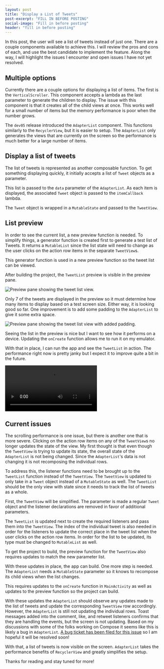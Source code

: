 ```yaml
---
layout: post
title: "Display a List of Tweets"
post-excerpt: "FILL IN BEFORE POSTING"
social-image: "Fill in before posting"
header: "fill in before posting"
---
```


In this post, the user will see a list of tweets instead of just one. There are a couple components available to achieve this. I will review the pros and cons of each, and use the best candidate to implement the feature. Along the way, I will highlight the issues I encounter and open issues I have not yet resolved.

## Multiple options

Currently there are a couple options for displaying a list of items. The first is the `VerticalScroller`. This component accepts a lambda as the last parameter to generate the children to display. The issue with this component is that it creates all of the child views at once. This works well for a small number of items but the memory performance is poor when the number grows.

The `dev05` release introduced the `AdapterList` component. This functions similarly to the `RecyclerView`, but it is easier to setup. The `AdapterList` only generates the views that are currently on the screen so the performance is much better for a large number of items.

## Display a list of tweets

The list of tweets is represented as another composable function. To get something displaying quickly, it initially accepts a list of `Tweet` objects as a parameter.

<script src="https://gist.github.com/BrianGardnerAtl/ad09d795ab399b2278127fbd174ed857.js"></script>

This list is passed to the `data` parameter of the `AdapterList`. As each item is displayed, the associated `Tweet` object is passed to the `itemCallback` lambda.

<script src="https://gist.github.com/BrianGardnerAtl/88fa83142735b69b8adfdc80e49769bf.js"></script>

The `Tweet` object is wrapped in a `MutableState` and passed to the `TweetView`.

<script src="https://gist.github.com/BrianGardnerAtl/b7aaff469c24b21fb9623e23b904d7bf.js"></script>

## List preview

In order to see the current list, a new preview function is needed. To simplify things, a generator function is created first to generate a test list of Tweets. It returns a `MutableList` since the list state will need to change as the user clicks on the action row items in the separate `TweetView`s.

<script src="https://gist.github.com/BrianGardnerAtl/a09b30b23a769224a6c8913b74029d48.js"></script>

This generator function is used in a new preview function so the tweet list can be viewed.

<script src="https://gist.github.com/BrianGardnerAtl/a8ece4ff0e30e95cdc9f5aed61d34113.js"></script>

After building the project, the `TweetList` preview is visible in the preview pane.

<div class="center-screenshot">
    <img class="post-device-screenshot" src="/assets/images/compose_8/tweet_list_preview.png" alt="Preview pane showing the tweet list view."/>
</div>

Only 7 of the tweets are displayed in the preview so it must determine how many items to display based on a test screen size. Either way, it is looking good so far. One improvement is to add some padding to the `AdapterList` to give it some extra space.

<script src="https://gist.github.com/BrianGardnerAtl/7fdded9e1e92017103bb2a948d386d85.js"></script>

<div class="center-screenshot">
    <img class="post-device-screenshot" src="/assets/images/compose_8/tweet_list_with_padding.png" alt="Preview pane showing the tweet list view with added padding."/>
</div>

Seeing the list in the preview is nice but I want to see how it performs on a device. Updating the `onCreate` function allows me to run it on my emulator.

<script src="https://gist.github.com/BrianGardnerAtl/986c1ac1808a1a31e2d56ff129235515.js"></script>

With that in place, I can run the app and see the `TweetList` in action. The performance right now is pretty janky but I expect it to improve quite a bit in the future.

<div class="center-screenshot">
    <video class="post-emulator-recording" controls preload="auto">
        <source src="/assets/images/compose_8/tweet_list_performance.webm" type="video/webm">
        Emulator screen recording of the tweet list scrolling performance.
    </video>
</div>

## Current issues

The scrolling performance is one issue, but there is another one that is more severe. Clicking on the action row items on any of the `TweetView`s no longer updates the state of the view. My first thought is that even though the `TweetView` is trying to update its state, the overall state of the `AdapterList` is not being changed. Since the `AdapterList`'s data is not changing it is not recomposing the individual rows.

To address this, the listener functions need to be brought up to the `TweetList` function instead of the `TweetView`. The `TweetView` is updated to only take in a `Tweet` object instead of a `MutableState` as well. The `TweetList` should be the only view with state since it needs to track the list of tweets as a whole.

First, the `TweetView` will be simplified. The parameter is made a regular `Tweet` object and the listener declarations are removed in favor of additional parameters.

<script src="https://gist.github.com/BrianGardnerAtl/e89b1395dff1146fcd6dde468fa3ce9e.js"></script>

The `TweetList` is updated next to create the required listeners and pass them into the `TweetView`. The index of the individual tweet is also needed in order for the listeners to update the correct place in the tweet list when the user clicks on the action row items. In order for the list to be updated, its type must be changed to `MutableList` as well.

<script src="https://gist.github.com/BrianGardnerAtl/c41ea533cd97480a643f640876b9a68d.js"></script>

To get the project to build, the preview function for the `TweetView` also requires updates to match the new parameter list.

<script src="https://gist.github.com/BrianGardnerAtl/e2acef05381c8143720839af46a426ca.js"></script>

With these updates in place, the app can build. One more step is needed. The `AdapterList` needs a `MutableState` parameter so it knows to recompose its child views when the list changes.

<script src="https://gist.github.com/BrianGardnerAtl/273cf5137a04a820a877b39d15847889.js"></script>

This requires updates to the `onCreate` function in `MainActivity` as well as updates to the preview function so the project can build.

<script src="https://gist.github.com/BrianGardnerAtl/808fbdbc1595771746c90384ee2119d6.js"></script>

<script src="https://gist.github.com/BrianGardnerAtl/294e571f16e2ef5a9b6bf665fc6762af.js"></script>

With these updates the `AdapterList` should observe any updates made to the list of tweets and update the corresponding `TweetView` row accordingly. However, the `AdapterList` is still not updating the individual rows. Toast messages added into the comment, like, and retweet listeners confirms that they are handling the events, but the screen is not updating. Based on my discussions with some of the folks working on Compose it seems like this is likely a bug in `AdapterList`. [A bug ticket has been filed for this issue](https://issuetracker.google.com/u/0/issues/151860426) so I am hopeful it will be resolved soon!

With that, a list of tweets is now visible on the screen. `AdapterList` takes the performance benefits of `RecyclerView` and greatly simplifies the setup.

Thanks for reading and stay tuned for more!
